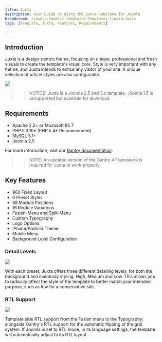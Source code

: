 ```yaml
---
title: Juxta
description: Your Guide to Using the Juxta Template for Joomla
breadcrumb: /joomla:Joomla/!templates:Templates/!juxta:Juxta
tags: [Template, Juxta, Features, Requirements]

---
```


Introduction
-----

Juxta is a design-centric theme, focusing on unique, professional and fresh visuals to create the template's visual core. Style is very important with any theme, and Juxta intends to entice any visitor of your site. A unique selection of article styles are also configurable.

![][theme]

>> NOTICE: Juxta is a Joomla 2.5 and 3.x template. Joomla 1.5 is unsupported but available for download.

Requirements
-----

* Apache 2.2+ or Microsoft IIS 7
* PHP 5.3.10+ (PHP 5.4+ Recommended)
* MySQL 5.1+
* Joomla 2.5

For more information, visit our [Gantry documentation][gantry].

>> NOTE: An updated version of the Gantry 4 Framework is required for Juxta to work properly.

Key Features
-----

* 960 Fixed Layout
* 6 Preset Styles
* 68 Module Positions
* 16 Module Variations
* Fusion-Menu and Split-Menu
* Custom Typography
* Logo Options
* iPhone/Android Theme
* Mobile Menu
* Background Level Configuration

### Detail Levels

![][detail]

With each preset, Juxta offers three different detailing levels, for both the background and mainbody styling: High, Medium and Low. This allows you to radically affect the style of the template to better match your intended purpose, such as low for a conservative site.

### RTL Support

![][rtl]

Template side RTL support from the Fusion menu to the Typography; alongside Gantry's RTL support for the automatic flipping of the grid system. If Joomla is set to RTL mode, in its language settings, the template will automatically adjust to its RTL layout.

[gantry]: http://gantry.org
[theme]: assets/juxta.jpeg
[detail]: assets/detail.jpg
[rtl]: assets/rtl.jpg
[fusion]: assets/fusion.jpg
